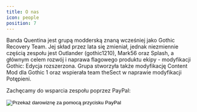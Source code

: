 ```yaml
---
title: O nas
icon: people
position: 7
---
```


Banda Quentina jest grupą modderską znaną wcześniej jako Gothic Recovery Team. Jej skład przez lata się zmieniał, jednak niezmiennie częścią zespołu jest Outlander (gothic1210), Mark56 oraz Splash, a głównym celem rozwój i naprawa flagowego produktu ekipy - modyfikacji Gothic: Edycja rozszerzona. Grupa stworzyła także modyfikację Content Mod dla Gothic 1 oraz wspierała team theSect w naprawie modyfikacji Potępieni. 

Zachęcamy do wsparcia zespołu poprzez PayPal:
<form action="action="https://www.paypal.com/cgi-bin/webscr" method="post" target="_top">
<input type="hidden" name="cmd" value="_s-xclick" />
<input type="hidden" name="hosted_button_id" value="MEF758RNWADUQ" />
<input type="image" src="src="https://www.paypalobjects.com/pl_PL/PL/i/btn/btn_donate_LG.gif" border="0" name="submit" title="PayPal - The safer, easier way to pay online!" alt="Przekaż darowiznę za pomocą przycisku PayPal" />
<img alt="" border="0" src="src="https://www.paypal.com/pl_PL/i/scr/pixel.gif" width="1" height="1" />
</form>